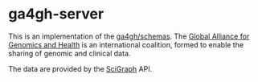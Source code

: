 # ga4gh-server
This is an implementation of the [ga4gh/schemas](https://github.com/ga4gh/schemas). The [Global Alliance for Genomics and Health](http://genomicsandhealth.org/) is an international coalition, formed to enable the sharing of genomic and clinical data.

The data are provided by the [SciGraph](https://github.com/SciCrunch/SciGraph) API.